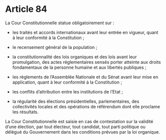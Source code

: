 # Article 84

La Cour Constitutionnelle statue obligatoirement sur :

- les traités et accords internationaux avant leur entrée en vigueur, quant à leur conformité à la Constitution ;

- le recensement général de la population ;

- la constitutionnalité des lois organiques et des lois avant leur promulgation, des actes réglementaires sensés porter atteinte aux droits fondamentaux de la personne humaine et aux libertés publiques ;

- les règlements de l’Assemblée Nationale et du Sénat avant leur mise en application, quant à leur conformité à la Constitution ;

- les conflits d’attribution entre les institutions de l’Etat ;

- la régularité des élections présidentielles, parlementaires, des collectivités locales et des opérations de référendum dont elle proclame les résultats.

La Cour Constitutionnelle est saisie en cas de contestation sur la validité d’une élection, par tout électeur, tout candidat, tout parti politique ou délégué du Gouvernement dans les conditions prévues par la loi
organique.


